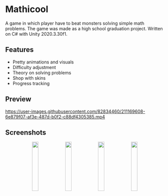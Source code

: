 # Mathicool
A game in which player have to beat monsters solving simple math problems. The game was made as a high school graduation project. Written on C# with Unity 2020.3.30f1.

## Features

+ Pretty animations and visuals
+ Difficulty adjustment
+ Theory on solving problems
+ Shop with skins
+ Progress tracking

## Preview

https://user-images.githubusercontent.com/82834460/211169608-6e879f07-af3e-487d-b0f2-c88df4305385.mp4

## Screenshots
<p float="left" align="middle">
  <img src="https://user-images.githubusercontent.com/82834460/211169655-977370d8-9c59-43eb-a8ef-7b92f2537521.png" width=20% height=20%>
  <img src="https://user-images.githubusercontent.com/82834460/211169657-651c1975-2e93-42ef-8aad-cd196c988b5a.png" width=20% height=20%>
  <img src="https://user-images.githubusercontent.com/82834460/211169656-f12c38cd-78be-454e-934f-2459addfa514.png" width=20% height=20%>
  <img src="https://user-images.githubusercontent.com/82834460/211169658-3d9836f3-47a6-4bb7-8cd7-9b05cd299a05.png" width=20% height=20%
</p>

